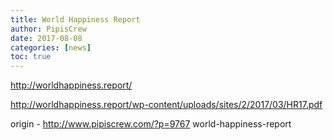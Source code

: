 ```yaml
---
title: World Happiness Report
author: PipisCrew
date: 2017-08-08
categories: [news]
toc: true
---
```


http://worldhappiness.report/

http://worldhappiness.report/wp-content/uploads/sites/2/2017/03/HR17.pdf

origin - http://www.pipiscrew.com/?p=9767 world-happiness-report